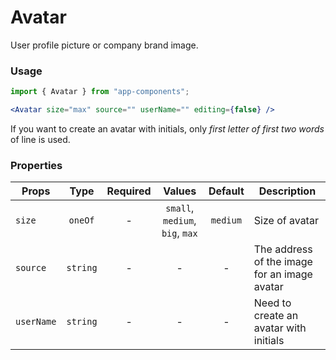 # Avatar

User profile picture or company brand image.

### Usage

```js
import { Avatar } from "app-components";
```

```jsx
<Avatar size="max" source="" userName="" editing={false} />
```

If you want to create an avatar with initials, only _first letter of first two words_ of line is used.

### Properties

| Props      |   Type   | Required |             Values              | Default  | Description                                  |
| ---------- | :------: | :------: | :-----------------------------: | :------: | -------------------------------------------- |
| `size`     | `oneOf`  |    -     | `small`, `medium`, `big`, `max` | `medium` | Size of avatar                               |
| `source`   | `string` |    -     |                -                |    -     | The address of the image for an image avatar |
| `userName` | `string` |    -     |                -                |    -     | Need to create an avatar with initials       |
